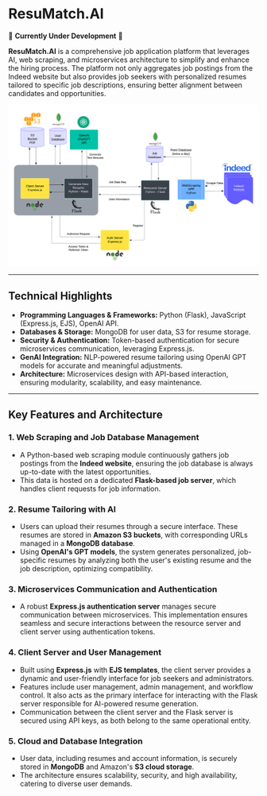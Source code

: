 # ResuMatch.AI

🚧 **Currently Under Development** 🚧

**ResuMatch.AI** is a comprehensive job application platform that leverages AI, web scraping, and microservices architecture to simplify and enhance the hiring process. The platform not only aggregates job postings from the Indeed website but also provides job seekers with personalized resumes tailored to specific job descriptions, ensuring better alignment between candidates and opportunities.

![ProjectStructure](png/ProjectStructure.png)

---

## Technical Highlights

- **Programming Languages & Frameworks:** Python (Flask), JavaScript (Express.js, EJS), OpenAI API.
- **Databases & Storage:** MongoDB for user data, S3 for resume storage.
- **Security & Authentication:** Token-based authentication for secure microservices communication, leveraging Express.js.
- **GenAI Integration:** NLP-powered resume tailoring using OpenAI GPT models for accurate and meaningful adjustments.
- **Architecture:** Microservices design with API-based interaction, ensuring modularity, scalability, and easy maintenance.

---

## Key Features and Architecture

### 1. Web Scraping and Job Database Management
- A Python-based web scraping module continuously gathers job postings from the **Indeed website**, ensuring the job database is always up-to-date with the latest opportunities.
- This data is hosted on a dedicated **Flask-based job server**, which handles client requests for job information.

### 2. Resume Tailoring with AI
- Users can upload their resumes through a secure interface. These resumes are stored in **Amazon S3 buckets**, with corresponding URLs managed in a **MongoDB database**.
- Using **OpenAI's GPT models**, the system generates personalized, job-specific resumes by analyzing both the user's existing resume and the job description, optimizing compatibility.

### 3. Microservices Communication and Authentication
- A robust **Express.js authentication server** manages secure communication between microservices. This implementation ensures seamless and secure interactions between the resource server and client server using authentication tokens.

### 4. Client Server and User Management
- Built using **Express.js** with **EJS templates**, the client server provides a dynamic and user-friendly interface for job seekers and administrators.
- Features include user management, admin management, and workflow control. It also acts as the primary interface for interacting with the Flask server responsible for AI-powered resume generation.
- Communication between the client server and the Flask server is secured using API keys, as both belong to the same operational entity.

### 5. Cloud and Database Integration
- User data, including resumes and account information, is securely stored in **MongoDB** and Amazon's **S3 cloud storage**.
- The architecture ensures scalability, security, and high availability, catering to diverse user demands.
